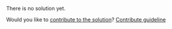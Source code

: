 
There is no solution yet.

Would you like to [contribute to the solution](https://github.com/BFEdev/BFE.dev-solutions/blob/main/quiz/6-arrow-function_en.md)? [Contribute guideline](https://github.com/BFEdev/BFE.dev-solutions#how-to-contribute)
